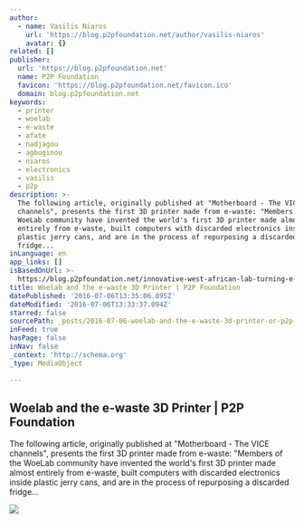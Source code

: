 ```yaml
---
author:
  - name: Vasilis Niaros
    url: 'https://blog.p2pfoundation.net/author/vasilis-niaros'
    avatar: {}
related: []
publisher:
  url: 'https://blog.p2pfoundation.net'
  name: P2P Foundation
  favicon: 'https://blog.p2pfoundation.net/favicon.ico'
  domain: blog.p2pfoundation.net
keywords:
  - printer
  - woelab
  - e-waste
  - afate
  - nadjagou
  - agboginou
  - niaros
  - electronics
  - vasilis
  - p2p
description: >-
  The following article, originally published at "Motherboard - The VICE
  channels", presents the first 3D printer made from e-waste: "Members of the
  WoeLab community have invented the world's first 3D printer made almost
  entirely from e-waste, built computers with discarded electronics inside
  plastic jerry cans, and are in the process of repurposing a discarded
  fridge...
inLanguage: en
app_links: []
isBasedOnUrl: >-
  https://blog.p2pfoundation.net/innovative-west-african-lab-turning-e-waste-3d-printers-robots/2016/07/05
title: Woelab and the e-waste 3D Printer | P2P Foundation
datePublished: '2016-07-06T13:35:06.895Z'
dateModified: '2016-07-06T13:33:37.094Z'
starred: false
sourcePath: _posts/2016-07-06-woelab-and-the-e-waste-3d-printer-or-p2p-foundation.md
inFeed: true
hasPage: false
inNav: false
_context: 'http://schema.org'
_type: MediaObject

---
```

<article style=""><h1>Woelab and the e-waste 3D Printer | P2P Foundation</h1><p>The following article, originally published at "Motherboard - The VICE channels", presents the first 3D printer made from e-waste: "Members of the WoeLab community have invented the world's first 3D printer made almost entirely from e-waste, built computers with discarded electronics inside plastic jerry cans, and are in the process of repurposing a discarded fridge...</p><img src="https://cdn5-blog.p2pfoundation.net/wp-content/uploads/15134476339_52b4c698fe_b_woelab-1.jpg" /></article>